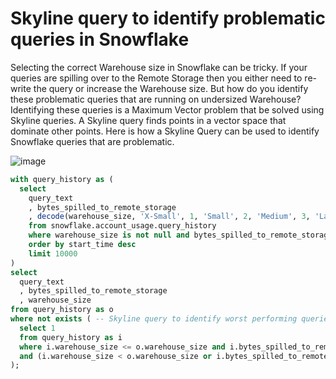 # Skyline query to identify problematic queries in Snowflake

Selecting the correct Warehouse size in Snowflake can be tricky. If your queries are spilling over to the Remote Storage then you either need to re-write the query or increase the Warehouse size. But how do you identify these problematic queries that are running on undersized Warehouse? Identifying these queries is a Maximum Vector problem that be solved using Skyline queries. A Skyline query finds points in a vector space that dominate other points. Here is how a Skyline Query can be used to identify Snowflake queries that are problematic.

![image](https://github.com/structured-query-language/structured-query-language.github.io/assets/121721444/bce0ffe5-fee2-4d8e-964d-935b5f714b4c)


```sql
with query_history as (
  select 
    query_text
    , bytes_spilled_to_remote_storage
    , decode(warehouse_size, 'X-Small', 1, 'Small', 2, 'Medium', 3, 'Large', 4, 'X-Large', 5) as warehouse_size
    from snowflake.account_usage.query_history
    where warehouse_size is not null and bytes_spilled_to_remote_storage > 1000
    order by start_time desc
    limit 10000
)
select 
  query_text 
  , bytes_spilled_to_remote_storage
  , warehouse_size
from query_history as o
where not exists ( -- Skyline query to identify worst performing queries
  select 1
  from query_history as i
  where i.warehouse_size <= o.warehouse_size and i.bytes_spilled_to_remote_storage >= o.bytes_spilled_to_remote_storage
  and (i.warehouse_size < o.warehouse_size or i.bytes_spilled_to_remote_storage > o.bytes_spilled_to_remote_storage)
);
```

